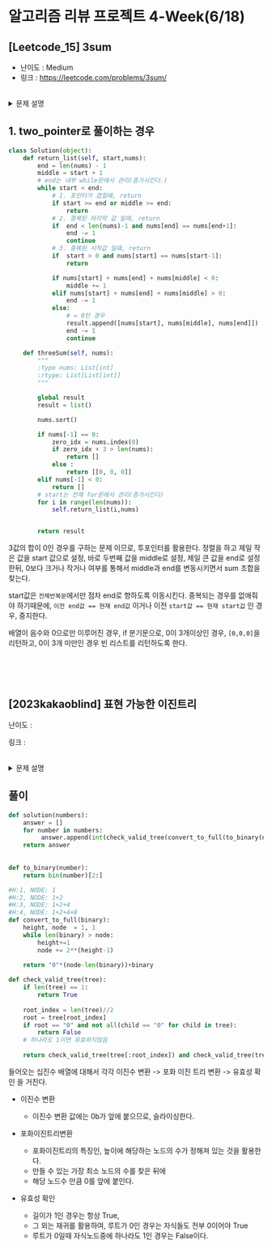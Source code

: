 # 알고리즘 리뷰 프로젝트 4-Week(6/18)

## [Leetcode_15] 3sum
- 난이도 : Medium
- 링크 : https://leetcode.com/problems/3sum/

<br/>

<details>
<summary>문제 설명</summary>
<div markdown="1">

### 문제 설명

Given an integer array nums, return all the triplets ```[nums[i], nums[j], nums[k]]``` such that ```i != j```, ```i != k```, and ```j != k```, and ```nums[i] + nums[j] + nums[k] == 0```.

Notice that the solution set must not contain duplicate triplets.



### Example 1:

```
Input: nums = [-1,0,1,2,-1,-4]
Output: [[-1,-1,2],[-1,0,1]]
Explanation:
nums[0] + nums[1] + nums[2] = (-1) + 0 + 1 = 0.
nums[1] + nums[2] + nums[4] = 0 + 1 + (-1) = 0.
nums[0] + nums[3] + nums[4] = (-1) + 2 + (-1) = 0.
The distinct triplets are [-1,0,1] and [-1,-1,2].
Notice that the order of the output and the order of the triplets does not matter.
```

</div>
</details>

## 1. two_pointer로 풀이하는 경우

```python
class Solution(object):
    def return_list(self, start,nums):
        end = len(nums) - 1
        middle = start + 1
        # end는 내부 while문에서 관리(증가시킨다.)
        while start < end:
            # 1. 포인터가 겹칠때, return
            if start >= end or middle >= end:
                return
            # 2. 중복된 마지막 값 일때, return
            if  end < len(nums)-1 and nums[end] == nums[end+1]:
                end -= 1
                continue
            # 3. 중복된 시작값 일때, return
            if  start > 0 and nums[start] == nums[start-1]:
                return

            if nums[start] + nums[end] + nums[middle] < 0:
                middle += 1
            elif nums[start] + nums[end] + nums[middle] > 0:
                end -= 1
            else:
                # = 0인 경우
                result.append([nums[start], nums[middle], nums[end]])
                end -= 1
                continue

    def threeSum(self, nums):
        """
        :type nums: List[int]
        :rtype: List[List[int]]
        """

        global result
        result = list()

        nums.sort()

        if nums[-1] == 0:
            zero_idx = nums.index(0)
            if zero_idx + 3 > len(nums):
                return []
            else :
                return [[0, 0, 0]]
        elif nums[-1] < 0:
            return []
        # start는 전체 for문에서 관리(증가시킨다)
        for i in range(len(nums)):
            self.return_list(i,nums)


        return result
```

3값의 합이 0인 경우를 구하는 문제 이므로, 투포인터를 활용한다.
정렬을 하고 제일 작은 값을 start 값으로 설정,
바로 두번째 값을 middle로 설정, 
제일 큰 값을 end로 설정한뒤,
0보다 크거나 작거나 여부를 통해서 middle과 end를 변동시키면서 sum 조합을 찾는다. 

start값은 ```전체반복문```에서만 점차 end로 향하도록 이동시킨다.
중복되는 경우를 없애줘야 하기때문에,
```이전 end값 == 현재 end값``` 이거나 이전 ```start값 == 현재 start값``` 인 경우, 중지한다.

배열이 음수와 0으로만 이루어진 경우, if 분기문으로,
0이 3개이상인 경우, ```[0,0,0]```을 리턴하고, 0이 3개 미만인 경우 빈 리스트를 리턴하도록 한다.

<br/>


<br/>


<br/>

## [2023kakaoblind] 표현 가능한 이진트리

난이도 : 

링크 : 

<br/>

<details>
<summary>문제 설명</summary>
<div markdown="1">



### 문제 설명

당신은 이진트리를 수로 표현하는 것을 좋아합니다.
이진트리를 수로 표현하는 방법은 다음과 같습니다.
```
이진수를 저장할 빈 문자열을 생성합니다.
주어진 이진트리에 더미 노드를 추가하여 포화 이진트리로 만듭니다. 루트 노드는 그대로 유지합니다.
만들어진 포화 이진트리의 노드들을 가장 왼쪽 노드부터 가장 오른쪽 노드까지, 왼쪽에 있는 순서대로 살펴봅니다. 노드의 높이는 살펴보는 순서에 영향을 끼치지 않습니다.
살펴본 노드가 더미 노드라면, 문자열 뒤에 0을 추가합니다. 살펴본 노드가 더미 노드가 아니라면, 문자열 뒤에 1을 추가합니다.
문자열에 저장된 이진수를 십진수로 변환합니다.
```
이진트리에서 리프 노드가 아닌 노드는 자신의 왼쪽 자식이 루트인 서브트리의 노드들보다 오른쪽에 있으며, 자신의 오른쪽 자식이 루트인 서브트리의 노드들보다 왼쪽에 있다고 가정합니다.


주어진 이진트리에 더미노드를 추가하여 포화 이진트리로 만들면 다음과 같습니다. 더미 노드는 점선으로 표시하였고, 노드 안의 수는 살펴보는 순서를 의미합니다.


노드들을 왼쪽에 있는 순서대로 살펴보며 0과 1을 생성한 문자열에 추가하면 "0111010"이 됩니다. 이 이진수를 십진수로 변환하면 58입니다.
당신은 수가 주어졌을때, 하나의 이진트리로 해당 수를 표현할 수 있는지 알고 싶습니다.
이진트리로 만들고 싶은 수를 담은 1차원 정수 배열 numbers가 주어집니다. 
numbers에 주어진 순서대로 하나의 이진트리로 해당 수를 표현할 수 있다면 1을,
표현할 수 없다면 0을 1차원 정수 배열에 담아 return 하도록 solution 함수를 완성해주세요.
### 제한사항

```
1 ≤ numbers의 길이 ≤ 10,000
1 ≤ numbers의 원소 ≤ 1015
```

### 입출력 예

| numbers    | result  |
|------------|---------|
| [7, 42, 5] |[1, 1, 0] |
|[63, 111, 95]|[1, 1, 0]|


</div>
</details>

## 풀이

```python
def solution(numbers):
    answer = []
    for number in numbers:
         answer.append(int(check_valid_tree(convert_to_full(to_binary(number)))))
    return answer
        
    
def to_binary(number):
    return bin(number)[2:]

#H:1, NODE: 1
#H:2, NODE: 1+2
#H:3, NODE: 1+2+4
#H:4, NODE: 1+2+4+8
def convert_to_full(binary):
    height, node  = 1, 1
    while len(binary) > node:
        height+=1
        node += 2**(height-1)
    
    return "0"*(node-len(binary))+binary

def check_valid_tree(tree):
    if len(tree) == 1:
        return True
    
    root_index = len(tree)//2
    root = tree[root_index]
    if root == "0" and not all(child == "0" for child in tree):
        return False
    # 하나라도 1이면 유효하지않음
    
    return check_valid_tree(tree[:root_index]) and check_valid_tree(tree[root_index+1:])
```

들어오는 십진수 배열에 대해서 각각
이진수 변환 -> 포화 이진 트리 변환 -> 유효성 확인 을 거친다.
- 이진수 변환 
  - 이진수 변환 값에는 0b가 앞에 붙으므로, 슬라이싱한다.
- 포화이진트리변환

  - 포화이진트리의 특징인, 높이에 해당하는 노드의 수가 정해져 있는 것을 활용한다.
  - 만들 수 있는 가장 최소 노드의 수를 찾은 뒤에
  - 해당 노드수 만큼 0를 앞에 붙인다.
- 유효성 확인
  
  - 길이가 1인 경우는 항상 True,
  - 그 외는 재귀를 활용하여, 루트가 0인 경우는 자식들도 전부 0이어야 True
  - 루트가 0일때 자식노드중에 하나라도 1인 경우는 False이다.